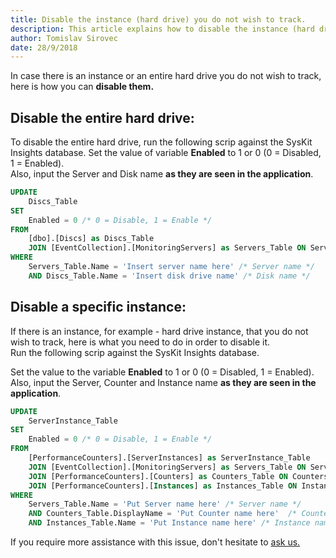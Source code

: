 ```yaml
---
title: Disable the instance (hard drive) you do not wish to track.
description: This article explains how to disable the instance (hard drive) you do not wish to track.
author: Tomislav Sirovec
date: 28/9/2018
--- 
```


In case there is an instance or an entire hard drive you do not wish to track, here is how you can __disable them.__

## Disable the entire hard drive:

To disable the entire hard drive, run the following scrip against the SysKit Insights database. 
Set the value of variable __Enabled__ to 1 or 0 (0 = Disabled, 1 = Enabled).  
Also, input the Server and Disk name __as they are seen in the application__.

```sql
UPDATE 
	Discs_Table 
SET 
	Enabled = 0 /* 0 = Disable, 1 = Enable */
FROM 
	[dbo].[Discs] as Discs_Table
	JOIN [EventCollection].[MonitoringServers] as Servers_Table ON Servers_Table.ID = Discs_Table.TerminalServerID
WHERE
	Servers_Table.Name = 'Insert server name here' /* Server name */
	AND Discs_Table.Name = 'Insert disk drive name' /* Disk name */
```


## Disable a specific instance:
If there is an instance, for example - hard drive instance, that you do not wish to track, here is what you need to do in order to disable it.  
Run the following scrip against the SysKit Insights database.

Set the value to the variable __Enabled__ to 1 or 0 (0 = Disabled, 1 = Enabled).  
Also, input the Server, Counter and Instance name __as they are seen in the application__.

```sql
UPDATE 
	ServerInstance_Table 
SET 
	Enabled = 0 /* 0 = Disable, 1 = Enable */
FROM 
	[PerformanceCounters].[ServerInstances] as ServerInstance_Table
	JOIN [EventCollection].[MonitoringServers] as Servers_Table ON Servers_Table.ID = ServerInstance_Table.TerminalServerID
	JOIN [PerformanceCounters].[Counters] as Counters_Table ON Counters_Table.CounterID = ServerInstance_Table.CounterID
	JOIN [PerformanceCounters].[Instances] as Instances_Table ON Instances_Table.InstanceID = ServerInstance_Table.InstanceID
WHERE 
	Servers_Table.Name = 'Put Server name here' /* Server name */
	AND Counters_Table.DisplayName = 'Put Counter name here'  /* Counter name */
	AND Instances_Table.Name = 'Put Instance name here' /* Instance name */
```

If you require more assistance with this issue, don't hesitate to [ask us.](https://www.syskit.com/company/contact-us/)